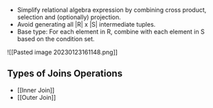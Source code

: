 
- Simplify relational algebra expression by combining cross product, selection and (optionally) projection.
- Avoid generating all |R| x |S| intermediate tuples.
- Base type: For each element in R, combine with each element in S based on the condition set.

![[Pasted image 20230123161148.png]]

## Types of Joins Operations
- [[Inner Join]]
- [[Outer Join]]